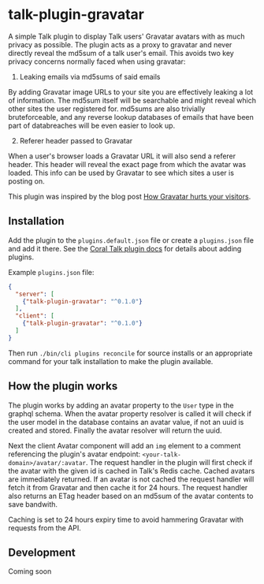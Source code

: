 # talk-plugin-gravatar

A simple Talk plugin to display Talk users' Gravatar avatars with as much
privacy as possible. The plugin acts as a proxy to gravatar and never directly
reveal the md5sum of a talk user's email. This avoids two key privacy concerns
normally faced when using gravatar:

1. Leaking emails via md5sums of said emails

By adding Gravatar image URLs to your site you are effectively leaking a lot of
information. The md5sum itself will be searchable and might reveal which other
sites the user registered for. md5sums are also trivially bruteforceable, and
any reverse lookup databases of emails that have been part of databreaches will
be even easier to look up.

2. Referer header passed to Gravatar

When a user's browser loads a Gravatar URL it will also send a referer header.
This header will reveal the exact page from which the avatar was loaded. This
info can be used by Gravatar to see which sites a user is posting on.

This plugin was inspired by the blog post
[How Gravatar hurts your visitors](https://fly.io/articles/how-gravatar-hurts-your-visitors/).

## Installation

Add the plugin to the `plugins.default.json` file or create a `plugins.json`
file and add it there. See the [Coral Talk plugin docs](https://docs.coralproject.net/talk/plugins/)
for details about adding plugins.


Example `plugins.json` file:

```json
{
  "server": [
    {"talk-plugin-gravatar": "^0.1.0"}
  ],
  "client": [
    {"talk-plugin-gravatar": "^0.1.0"}
  ]
}
```

Then run `./bin/cli plugins reconcile` for source installs or an appropriate
command for your talk installation to make the plugin available.

## How the plugin works

The plugin works by adding an avatar property to the `User` type in the graphql
schema. When the avatar property resolver is called it will check if the user
model in the database contains an avatar value, if not an uuid is created and
stored. Finally the avatar resolver will return the uuid.

Next the client Avatar component will add an `img` element to a comment
referencing the plugin's avatar endpoint: `<your-talk-domain>/avatar/:avatar`.
The request handler in the plugin will first check if the avatar with the given
id is cached in Talk's Redis cache. Cached avatars are immediately returned. If
an avatar is not cached the request handler will fetch it from Gravatar and
then cache it for 24 hours. The request handler also returns an ETag header
based on an md5sum of the avatar contents to save bandwith.

Caching is set to 24 hours expiry time to avoid hammering Gravatar with
requests from the API. 

## Development

Coming soon
